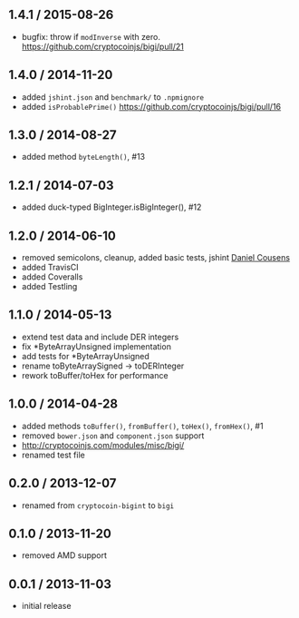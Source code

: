 1.4.1 / 2015-08-26
-------------------
- bugfix: throw if `modInverse` with zero. https://github.com/cryptocoinjs/bigi/pull/21

1.4.0 / 2014-11-20
------------------
- added `jshint.json` and `benchmark/` to `.npmignore`
- added `isProbablePrime()` https://github.com/cryptocoinjs/bigi/pull/16

1.3.0 / 2014-08-27
------------------
* added method `byteLength()`, #13

1.2.1 / 2014-07-03
-----------------
* added duck-typed BigInteger.isBigInteger(), #12

1.2.0 / 2014-06-10
------------------
* removed semicolons, cleanup, added basic tests, jshint [Daniel Cousens](https://github.com/cryptocoinjs/bigi/pull/9)
* added TravisCI
* added Coveralls
* added Testling

1.1.0 / 2014-05-13
-------------------
* extend test data and include DER integers
* fix *ByteArrayUnsigned implementation
* add tests for *ByteArrayUnsigned
* rename toByteArraySigned -> toDERInteger
* rework toBuffer/toHex for performance

1.0.0 / 2014-04-28
------------------
* added methods `toBuffer()`, `fromBuffer()`, `toHex()`, `fromHex()`, #1
* removed `bower.json` and `component.json` support
* http://cryptocoinjs.com/modules/misc/bigi/
* renamed test file

0.2.0 / 2013-12-07
------------------
* renamed from `cryptocoin-bigint` to `bigi`

0.1.0 / 2013-11-20
------------------
* removed AMD support

0.0.1 / 2013-11-03
------------------
* initial release
